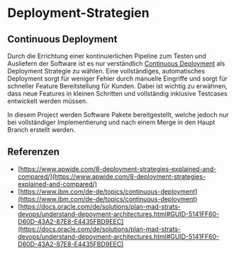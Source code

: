 # Deployment-Strategien

## Continuous Deployment

Durch die Errichtung einer kontinuierlichen Pipeline zum Testen und Ausliefern der Software ist es nur verständlich [Continuous Deployment](https://www.ibm.com/de-de/topics/continuous-deployment) als Deployment Strategie zu wählen. Eine vollständiges, automatisches Deployment sorgt für weniger Fehler durch manuelle Eingriffe und sorgt für schneller Feature Bereitstellung für Kunden. Dabei ist wichtig zu erwähnen, dass neue Features in kleinen Schritten und vollständig inklusive Testcases entwickelt werden müssen.

In diesem Project werden Software Pakete bereitgestellt, welche jedoch nur bei vollständiger Implementierung und nach einem Merge in den Haupt Branch erstellt werden.

## Referenzen

* [https://www.apwide.com/8-deployment-strategies-explained-and-compared/](https://www.apwide.com/8-deployment-strategies-explained-and-compared/)
* [https://www.ibm.com/de-de/topics/continuous-deployment](https://www.ibm.com/de-de/topics/continuous-deployment)
* [https://docs.oracle.com/de/solutions/plan-mad-strats-devops/understand-depoyment-architectures.html#GUID-5141FF60-D60D-43A2-87E8-E4435FBD9EEC](https://docs.oracle.com/de/solutions/plan-mad-strats-devops/understand-depoyment-architectures.html#GUID-5141FF60-D60D-43A2-87E8-E4435FBD9EEC)
